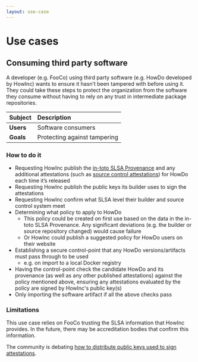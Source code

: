 ```yaml
---
layout: use-case
---
```


# Use cases

## Consuming third party software

A developer (e.g. FooCo) using third party software (e.g. HowDo developed by HowInc) wants to ensure it hasn’t been tampered with before using it. They could take these steps to protect the organization from the software they consume without having to rely on any trust in intermediate package repositories.

| Subject   | Description                   |
|:----------|:------------------------------|
| **Users** | Software consumers            |
| **Goals** | Protecting against tampering  |

### How to do it

-   Requesting HowInc publish the [in-toto SLSA Provenance](https://slsa.dev/provenance) and any additional attestations (such as [source control attestations](https://github.com/in-toto/attestation/issues/47)) for HowDo each time it’s released
-   Requesting HowInc publish the public keys its builder uses to sign the attestations
-   Requesting HowInc confirm what SLSA level their builder and source control system meet
-   Determining what policy to apply to HowDo
    -   This policy could be created on first use based on the data in the in-toto SLSA Provenance. Any significant deviations (e.g. the builder or source repository changed) would cause failure
    -   Or HowInc could publish a suggested policy for HowDo users on their website
-   Establishing a secure control-point that any HowDo versions/artifacts must pass through to be used
    -   e.g. on import to a local Docker registry
-   Having the control-point check the candidate HowDo and its provenance (as well as any other published attestations) against the policy mentioned above, ensuring any attestations evaluated by the policy are signed by HowInc's public key(s)
-   Only importing the software artifact if all the above checks pass

### Limitations

This use case relies on FooCo trusting the SLSA information that HowInc provides. In the future, there may be accreditation bodies that confirm this information.

The community is debating [how to distribute public keys used to sign attestations](https://github.com/slsa-framework/slsa/issues/101).
